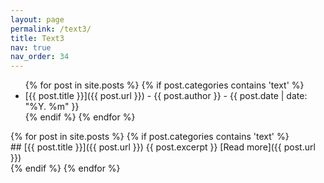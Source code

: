 ```yaml
---
layout: page
permalink: /text3/
title: Text3
nav: true
nav_order: 34
---
```


<!-- Title, Author, Date List -->
<div class="post-info">
  <ul>
    {% for post in site.posts %}
      {% if post.categories contains 'text' %}
        <li>
          [{{ post.title }}]({{ post.url }}) - {{ post.author }} - {{ post.date | date: "%Y. %m" }}
        </li>
      {% endif %}
    {% endfor %}
  </ul>
</div>

<!-- Posts List -->
<div class="posts">
  {% for post in site.posts %}
    {% if post.categories contains 'text' %}
      <article>
        ## [{{ post.title }}]({{ post.url }})
        {{ post.excerpt }}
        [Read more]({{ post.url }})
      </article>
    {% endif %}
  {% endfor %}
</div>